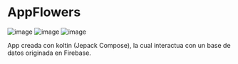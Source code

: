 # AppFlowers
![image](https://user-images.githubusercontent.com/114372854/226479287-b300a084-7b6c-49d9-a54c-adc2d040d0ea.png)
![image](https://user-images.githubusercontent.com/114372854/226479388-b3ab2ed6-28c1-497f-a728-760c62d18af5.png)
![image](https://user-images.githubusercontent.com/114372854/226479485-03267b24-7feb-48ee-9df6-1b2454536cff.png)

App creada con koltin (Jepack Compose), la cual interactua con un base de datos originada en Firebase.
